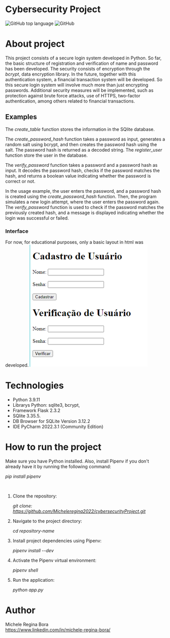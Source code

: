 # Cybersecurity Project

![GitHub top language](https://img.shields.io/github/languages/top/Micheleregina2022/cybersecurityProject?color=pink&label=PYTHON&logo=python&logoColor=%23cb567c)
![GitHub](https://img.shields.io/github/license/Micheleregina2022/cybersecurityProject?color=pink)


# About project 

This project consists of a secure login system developed in Python. So far, the basic structure of registration and verification of name and password has been developed. The security consists of encryption through the _bcrypt_, data encryption library. In the future, together with this authentication system, a financial transaction system will be developed.
So this secure login system will involve much more than just encrypting passwords. Additional security measures will be implemented, such as protection against brute force attacks, use of HTTPS, two-factor authentication, among others related to financial transactions.

## Examples

The *create_table* function stores the information in the SQlite database.

The *create_password_hash* function takes a password as input, generates a random salt using bcrypt, and then creates the password hash using the salt. The password hash is returned as a decoded string. The *register_user* function store the user in the database.

The *verify_password* function takes a password and a password hash as input. It decodes the password hash, checks if the password matches the hash, and returns a boolean value indicating whether the password is correct or not.

In the usage example, the user enters the password, and a password hash is created using the *create_password_hash* function. Then, the program simulates a new login attempt, where the user enters the password again. The *verify_password* function is used to check if the password matches the previously created hash, and a message is displayed indicating whether the login was successful or failed.

### Interface
For now, for educational purposes, only a basic layout in html was developed.
![layout](assets/layout.png)

# Technologies

- Python 3.9.11
- Librarys Python: sqlite3, bcrypt, 
- Framework Flask 2.3.2
- SQlite 3.35.5.
- DB Browser for SQLite Version 3.12.2
- IDE PyCharm 2022.3.1 (Community Edition)


# How to run the project
 
Make sure you have Python installed. 
Also, install Pipenv if you don't already have it by running the following command:

*pip install pipenv*

<br/>

1. Clone the repository:

    *git clone: https://github.com/Micheleregina2022/cybersecurityProject.git*


2. Navigate to the project directory:

    *cd repository-name*


3. Install project dependencies using Pipenv:

    *pipenv install --dev*


4. Activate the Pipenv virtual environment:

    *pipenv shell*


5. Run the application:

    *python app.py*



# Author
Michele Regina Bora <br/>
https://www.linkedin.com/in/michele-regina-bora/




